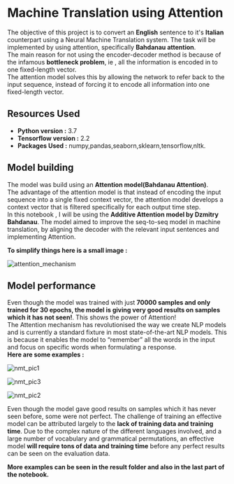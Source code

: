 # Machine Translation using Attention

The objective of this project is to convert an **English** sentence to it's **Italian** counterpart using a Neural Machine Translation system. The task will be implemented by using attention, specifically **Bahdanau attention**.  
The main reason for not using the encoder-decoder method is because of the infamous **bottleneck problem**, ie , all the information is encoded in to one fixed-length vector.  
The attention model solves this by allowing the network to refer back to the input sequence, instead of forcing it to encode all information into one fixed-length vector.  

## Resources Used  

* **Python version :** 3.7
* **Tensorflow version :** 2.2
* **Packages Used :** numpy,pandas,seaborn,sklearn,tensorflow,nltk.  

  
## Model building  
  
The model was build using an **Attention model(Bahdanau Attention)**.  
The advantage of the attention model is that instead of encoding the input sequence into a single fixed context vector, the attention model develops a context vector that is filtered specifically for each output time step.  
In this notebook , I will be using the **Additive Attention model by Dzmitry Bahdanau**. The model aimed to improve the seq-to-seq model in machine translation, by aligning the decoder with the relevant input sentences and implementing Attention.  

**To simplify things here is a small image :**
  

![attention_mechanism](https://user-images.githubusercontent.com/42802226/83963904-cd534980-a8c6-11ea-9395-c6072f65a376.jpg)

## Model performance  

Even though the model was trained with just **70000 samples and only trained for 30 epochs, the model is giving very good results on samples which it has not seen!**. This shows the power of Attention!  
The Attention mechanism has revolutionised the way we create NLP models and is currently a standard fixture in most state-of-the-art NLP models. This is because it enables the model to “remember” all the words in the input and focus on specific words when formulating a response.  
**Here are some examples :** 
  

![nmt_pic1](https://user-images.githubusercontent.com/42802226/83964025-86b21f00-a8c7-11ea-88ac-7713158d2768.JPG)  
  
![nmt_pic3](https://user-images.githubusercontent.com/42802226/83964053-cda01480-a8c7-11ea-80f1-2bc3584e2bcb.JPG)  
  
![nmt_pic2](https://user-images.githubusercontent.com/42802226/83964076-e4df0200-a8c7-11ea-866b-b5f4696e982f.JPG)  
  
Even though the model gave good results on samples which it has never seen before, some were not perfect. The challenge of training an effective model can be attributed largely to the **lack of training data and training time**. Due to the complex nature of the different languages involved, and a large number of vocabulary and grammatical permutations, an effective model **will require tons of data and training time** before any perfect results can be seen on the evaluation data.  
  
**More examples can be seen in the result folder and also in the last part of the notebook.**




